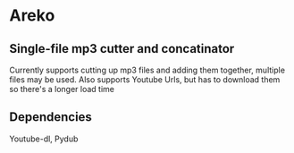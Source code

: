 # Areko

## Single-file mp3 cutter and concatinator

Currently supports cutting up mp3 files and adding them together, multiple files may be used. Also supports Youtube Urls, but has to download them so there's a longer load time

## Dependencies

Youtube-dl, Pydub
